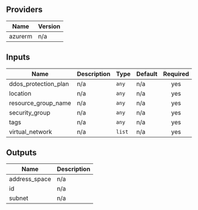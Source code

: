 ## Providers

| Name | Version |
|------|---------|
| azurerm | n/a |

## Inputs

| Name | Description | Type | Default | Required |
|------|-------------|------|---------|:-----:|
| ddos\_protection\_plan | n/a | `any` | n/a | yes |
| location | n/a | `any` | n/a | yes |
| resource\_group\_name | n/a | `any` | n/a | yes |
| security\_group | n/a | `any` | n/a | yes |
| tags | n/a | `any` | n/a | yes |
| virtual\_network | n/a | `list` | n/a | yes |

## Outputs

| Name | Description |
|------|-------------|
| address\_space | n/a |
| id | n/a |
| subnet | n/a |

